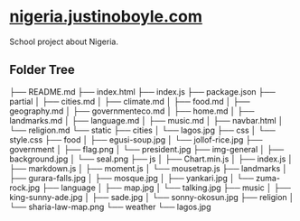 # [nigeria.justinoboyle.com](https://nigeria.justinoboyle.com)

School project about Nigeria.

## Folder Tree

├── README.md
├── index.html
├── index.js
├── package.json
├── partial
│   ├── cities.md
│   ├── climate.md
│   ├── food.md
│   ├── geography.md
│   ├── governmenteco.md
│   ├── home.md
│   ├── landmarks.md
│   ├── language.md
│   ├── music.md
│   ├── navbar.html
│   └── religion.md
└── static
    ├── cities
    │   └── lagos.jpg
    ├── css
    │   └── style.css
    ├── food
    │   ├── egusi-soup.jpg
    │   └── jollof-rice.jpg
    ├── government
    │   ├── flag.png
    │   └── president.jpg
    ├── img-general
    │   ├── background.jpg
    │   └── seal.png
    ├── js
    │   ├── Chart.min.js
    │   ├── index.js
    │   ├── markdown.js
    │   ├── moment.js
    │   └── mousetrap.js
    ├── landmarks
    │   ├── gurara-falls.jpg
    │   ├── mosque.jpg
    │   ├── yankari.jpg
    │   └── zuma-rock.jpg
    ├── language
    │   ├── map.jpg
    │   └── talking.jpg
    ├── music
    │   ├── king-sunny-ade.jpg
    │   ├── sade.jpg
    │   └── sonny-okosun.jpg
    ├── religion
    │   └── sharia-law-map.png
    └── weather
        └── lagos.jpg

